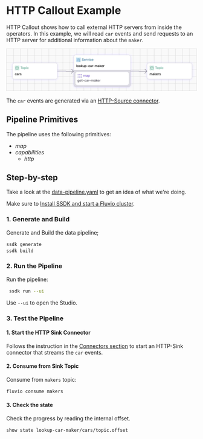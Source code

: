 # HTTP Callout Example

HTTP Callout shows how to call external HTTP servers from inside the operators. In this example, we will read `car` events and send requests to an HTTP server for additional information about the `maker`.

<p align="center">
 <img width="700" src="img/http-callout.jpg">
</p>

The `car` events are generated via an [HTTP-Source connector](connectors).

## Pipeline Primitives

The pipeline uses the following primitives:
* _map_
* _capabilities_
  * _http_


## Step-by-step

Take a look at the [data-pipeline.yaml](./data-pipeline.yaml) to get an idea of what we're doing.

Make sure to [Install SSDK and start a Fluvio cluster].

### 1. Generate and Build

Generate and Build the data pipeline;

```bash
ssdk generate
ssdk build
```

### 2. Run the Pipeline

Run the pipeline:

```bash
 ssdk run --ui
```

Use `--ui` to open the Studio.


### 3. Test the Pipeline

#### 1. Start the HTTP Sink Connector

Follows the instruction in the [Connectors section](connectors) to start an HTTP-Sink connector that streams the `car` events.


#### 2. Consume from Sink Topic

Consume from `makers` topic:

```bash
fluvio consume makers
```

#### 3. Check the state

Check the progress by reading the internal offset.

```bash
show state lookup-car-maker/cars/topic.offset
```

[Install SSDK and start a Fluvio cluster]: /README.MD#prerequisites
